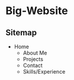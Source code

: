 # Big-Website

## Sitemap

- Home
    - About Me
    - Projects
    - Contact
    - Skills/Experience
